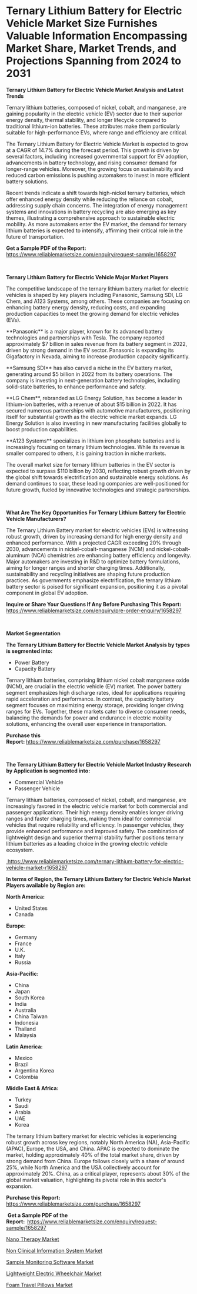 <p><h1>Ternary Lithium Battery for Electric Vehicle Market Size Furnishes Valuable Information Encompassing Market Share, Market Trends, and Projections Spanning from 2024 to 2031</h1></p><p><strong>Ternary Lithium Battery for Electric Vehicle Market Analysis and Latest Trends</strong></p>
<p><p>Ternary lithium batteries, composed of nickel, cobalt, and manganese, are gaining popularity in the electric vehicle (EV) sector due to their superior energy density, thermal stability, and longer lifecycle compared to traditional lithium-ion batteries. These attributes make them particularly suitable for high-performance EVs, where range and efficiency are critical.</p><p>The Ternary Lithium Battery for Electric Vehicle Market is expected to grow at a CAGR of 14.7% during the forecast period. This growth is driven by several factors, including increased governmental support for EV adoption, advancements in battery technology, and rising consumer demand for longer-range vehicles. Moreover, the growing focus on sustainability and reduced carbon emissions is pushing automakers to invest in more efficient battery solutions.</p><p>Recent trends indicate a shift towards high-nickel ternary batteries, which offer enhanced energy density while reducing the reliance on cobalt, addressing supply chain concerns. The integration of energy management systems and innovations in battery recycling are also emerging as key themes, illustrating a comprehensive approach to sustainable electric mobility. As more automakers enter the EV market, the demand for ternary lithium batteries is expected to intensify, affirming their critical role in the future of transportation.</p></p>
<p><strong>Get a Sample PDF of the Report:&nbsp;</strong> <a href="https://www.reliablemarketsize.com/enquiry/request-sample/1658297?utm_campaign=1175&utm_medium=2&utm_source=Github&utm_content=ia&utm_term=28092024&utm_id=ternary-lithium-battery-for-electric-vehicle">https://www.reliablemarketsize.com/enquiry/request-sample/1658297</a></p>
<p>&nbsp;</p>
<p><strong>Ternary Lithium Battery for Electric Vehicle Major Market Players</strong></p>
<p><p>The competitive landscape of the ternary lithium battery market for electric vehicles is shaped by key players including Panasonic, Samsung SDI, LG Chem, and A123 Systems, among others. These companies are focusing on enhancing battery energy density, reducing costs, and expanding production capacities to meet the growing demand for electric vehicles (EVs).</p><p>**Panasonic** is a major player, known for its advanced battery technologies and partnerships with Tesla. The company reported approximately $7 billion in sales revenue from its battery segment in 2022, driven by strong demand in the EV sector. Panasonic is expanding its Gigafactory in Nevada, aiming to increase production capacity significantly.</p><p>**Samsung SDI** has also carved a niche in the EV battery market, generating around $5 billion in 2022 from its battery operations. The company is investing in next-generation battery technologies, including solid-state batteries, to enhance performance and safety.</p><p>**LG Chem**, rebranded as LG Energy Solution, has become a leader in lithium-ion batteries, with a revenue of about $15 billion in 2022. It has secured numerous partnerships with automotive manufacturers, positioning itself for substantial growth as the electric vehicle market expands. LG Energy Solution is also investing in new manufacturing facilities globally to boost production capabilities.</p><p>**A123 Systems** specializes in lithium iron phosphate batteries and is increasingly focusing on ternary lithium technologies. While its revenue is smaller compared to others, it is gaining traction in niche markets.</p><p>The overall market size for ternary lithium batteries in the EV sector is expected to surpass $110 billion by 2030, reflecting robust growth driven by the global shift towards electrification and sustainable energy solutions. As demand continues to soar, these leading companies are well-positioned for future growth, fueled by innovative technologies and strategic partnerships.</p></p>
<p>&nbsp;</p>
<p><strong>What Are The Key Opportunities For Ternary Lithium Battery for Electric Vehicle Manufacturers?</strong></p>
<p><p>The Ternary Lithium Battery market for electric vehicles (EVs) is witnessing robust growth, driven by increasing demand for high energy density and enhanced performance. With a projected CAGR exceeding 20% through 2030, advancements in nickel-cobalt-manganese (NCM) and nickel-cobalt-aluminum (NCA) chemistries are enhancing battery efficiency and longevity. Major automakers are investing in R&D to optimize battery formulations, aiming for longer ranges and shorter charging times. Additionally, sustainability and recycling initiatives are shaping future production practices. As governments emphasize electrification, the ternary lithium battery sector is poised for significant expansion, positioning it as a pivotal component in global EV adoption.</p></p>
<p><strong>Inquire or Share Your Questions If Any Before Purchasing This Report:</strong> <a href="https://www.reliablemarketsize.com/enquiry/pre-order-enquiry/1658297?utm_campaign=1175&utm_medium=2&utm_source=Github&utm_content=ia&utm_term=28092024&utm_id=ternary-lithium-battery-for-electric-vehicle">https://www.reliablemarketsize.com/enquiry/pre-order-enquiry/1658297</a></p>
<p>&nbsp;</p>
<p><strong>Market Segmentation</strong></p>
<p><strong>The Ternary Lithium Battery for Electric Vehicle Market Analysis by types is segmented into:</strong></p>
<p><ul><li>Power Battery</li><li>Capacity Battery</li></ul></p>
<p><p>Ternary lithium batteries, comprising lithium nickel cobalt manganese oxide (NCM), are crucial in the electric vehicle (EV) market. The power battery segment emphasizes high discharge rates, ideal for applications requiring rapid acceleration and performance. In contrast, the capacity battery segment focuses on maximizing energy storage, providing longer driving ranges for EVs. Together, these markets cater to diverse consumer needs, balancing the demands for power and endurance in electric mobility solutions, enhancing the overall user experience in transportation.</p></p>
<p><strong>Purchase this Report:&nbsp;</strong><a href="https://www.reliablemarketsize.com/purchase/1658297?utm_campaign=1175&utm_medium=2&utm_source=Github&utm_content=ia&utm_term=28092024&utm_id=ternary-lithium-battery-for-electric-vehicle">https://www.reliablemarketsize.com/purchase/1658297</a></p>
<p>&nbsp;</p>
<p><strong>The Ternary Lithium Battery for Electric Vehicle Market Industry Research by Application is segmented into:</strong></p>
<p><ul><li>Commercial Vehicle</li><li>Passenger Vehicle</li></ul></p>
<p><p>Ternary lithium batteries, composed of nickel, cobalt, and manganese, are increasingly favored in the electric vehicle market for both commercial and passenger applications. Their high energy density enables longer driving ranges and faster charging times, making them ideal for commercial vehicles that require reliability and efficiency. In passenger vehicles, they provide enhanced performance and improved safety. The combination of lightweight design and superior thermal stability further positions ternary lithium batteries as a leading choice in the growing electric vehicle ecosystem.</p></p>
<p><a href="https://www.reliablemarketsize.com/ternary-lithium-battery-for-electric-vehicle-market-r1658297?utm_campaign=1175&utm_medium=2&utm_source=Github&utm_content=ia&utm_term=28092024&utm_id=ternary-lithium-battery-for-electric-vehicle">&nbsp;https://www.reliablemarketsize.com/ternary-lithium-battery-for-electric-vehicle-market-r1658297</a></p>
<p><strong>In terms of Region, the Ternary Lithium Battery for Electric Vehicle Market Players available by Region are:</strong></p>
<p>
    <p> <strong> North America: </strong>
        <ul>
            <li>United States</li>
            <li>Canada</li>
        </ul>
        </p> 
    <p> <strong> Europe: </strong>
        <ul>
            <li>Germany</li>
            <li>France</li>
            <li>U.K.</li>
            <li>Italy</li>
            <li>Russia</li>
        </ul>
        </p> 
    <p> <strong> Asia-Pacific: </strong>
        <ul>
            <li>China</li>
            <li>Japan</li>
            <li>South Korea</li>
            <li>India</li>
            <li>Australia</li>
            <li>China Taiwan</li>
            <li>Indonesia</li>
            <li>Thailand</li>
            <li>Malaysia</li>
        </ul>
        </p> 
    <p> <strong> Latin America: </strong>
        <ul>
            <li>Mexico</li>
            <li>Brazil</li>
            <li>Argentina Korea</li>
            <li>Colombia</li>
        </ul>
        </p> 
    <p> <strong> Middle East & Africa: </strong>
        <ul>
            <li>Turkey</li>
            <li>Saudi</li>
            <li>Arabia</li>
            <li>UAE</li>
            <li>Korea</li>
        </ul>
    </p>
    </p>
<p><p>The ternary lithium battery market for electric vehicles is experiencing robust growth across key regions, notably North America (NA), Asia-Pacific (APAC), Europe, the USA, and China. APAC is expected to dominate the market, holding approximately 40% of the total market share, driven by strong demand from China. Europe follows closely with a share of around 25%, while North America and the USA collectively account for approximately 20%. China, as a critical player, represents about 30% of the global market valuation, highlighting its pivotal role in this sector's expansion.</p></p>
<p><strong>Purchase this Report: </strong><a href="https://www.reliablemarketsize.com/purchase/1658297?utm_campaign=1175&utm_medium=2&utm_source=Github&utm_content=ia&utm_term=28092024&utm_id=ternary-lithium-battery-for-electric-vehicle">https://www.reliablemarketsize.com/purchase/1658297</a></p>
<p>&nbsp;<strong>Get a Sample PDF of the Report:&nbsp;&nbsp;</strong><a href="https://www.reliablemarketsize.com/enquiry/request-sample/1658297?utm_campaign=1175&utm_medium=2&utm_source=Github&utm_content=ia&utm_term=28092024&utm_id=ternary-lithium-battery-for-electric-vehicle">https://www.reliablemarketsize.com/enquiry/request-sample/1658297</a></p>
<p><strong></strong></p>
<p><p><a href="https://issuu.com/reportprime-2/docs/nano-therapy-market-size-2030.pptx_e067db37ee871b?utm_campaign=1175&utm_medium=2&utm_source=Github&utm_content=ia&utm_term=28092024&utm_id=ternary-lithium-battery-for-electric-vehicle">Nano Therapy Market</a></p><p><a href="https://issuu.com/reportprime-2/docs/non-clinical-information-system-mar_8e0a35f588deea?utm_campaign=1175&utm_medium=2&utm_source=Github&utm_content=ia&utm_term=28092024&utm_id=ternary-lithium-battery-for-electric-vehicle">Non Clinical Information System Market</a></p><p><a href="https://github.com/GroverBarry/Market-Research-Report-List-7/blob/main/sample-monitoring-software-market.md?utm_campaign=1175&utm_medium=2&utm_source=Github&utm_content=ia&utm_term=28092024&utm_id=ternary-lithium-battery-for-electric-vehicle">Sample Monitoring Software Market</a></p><p><a href="https://www.linkedin.com/pulse/what-growth-drivers-lightweight-electric-wheelchair-market-m7nnf?trackingId=prFDI1puSQOLzTEMU7opNw%3D%3D&utm_campaign=1175&utm_medium=2&utm_source=Github&utm_content=ia&utm_term=28092024&utm_id=ternary-lithium-battery-for-electric-vehicle">Lightweight Electric Wheelchair Market</a></p><p><a href="https://www.linkedin.com/pulse/foam-travel-pillows-market-outlook-share-analysis-growth-trends-4c5ef?trackingId=6g%2Bx%2FbtJT2O7hbFen4RaDA%3D%3D&utm_campaign=1175&utm_medium=2&utm_source=Github&utm_content=ia&utm_term=28092024&utm_id=ternary-lithium-battery-for-electric-vehicle">Foam Travel Pillows Market</a></p></p>